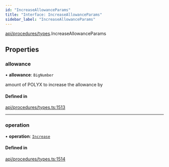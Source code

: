```yaml
---
id: "IncreaseAllowanceParams"
title: "Interface: IncreaseAllowanceParams"
sidebar_label: "IncreaseAllowanceParams"
---
```


[api/procedures/types](../../../../../modules/API/Procedures/Types/Types.md).IncreaseAllowanceParams

## Properties

### allowance

• **allowance**: `BigNumber`

amount of POLYX to increase the allowance by

#### Defined in

[api/procedures/types.ts:1513](https://github.com/PolymeshAssociation/polymesh-sdk/blob/8a9158669/src/api/procedures/types.ts#L1513)

___

### operation

• **operation**: [`Increase`](../../../../../enums/API/Procedures/Types/AllowanceOperation/AllowanceOperation.md#increase)

#### Defined in

[api/procedures/types.ts:1514](https://github.com/PolymeshAssociation/polymesh-sdk/blob/8a9158669/src/api/procedures/types.ts#L1514)

